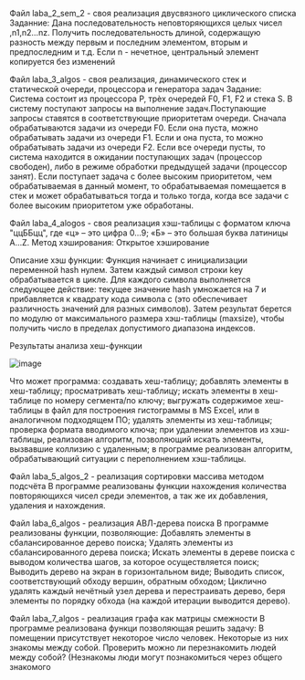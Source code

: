 Файл laba_2_sem_2 - своя реализация двусвязного циклического списка
Заданние:
Дана последовательность неповторяющихся целых чисел ,n1,n2…nz. Получить последовательность длиной, содержащую разность между первым и последним 
элементом, вторым и предпоследним и т.д. Если n - нечетное, центральный элемент копируется без изменений

Файл laba_3_algos - своя реализация, динамического стек и статической очереди, процессора и генератора задач
Задание:
Система состоит из процессора P, трѐх очередей F0, F1, F2 и стека S. 
В систему поступают запросы на выполнение задач.Поступающие запросы ставятся в соответствующие приоритетам 
очереди. Сначала обрабатываются задачи из очереди F0. Если она пуста, 
можно обрабатывать задачи из очереди F1. Если и она пуста, то можно 
обрабатывать задачи из очереди F2. Если все очереди пусты, то система 
находится в ожидании поступающих задач (процессор свободен), либо в 
режиме обработки предыдущей задачи (процессор занят). Если поступает 
задача с более высоким приоритетом, чем обрабатываемая в данный момент,
то обрабатываемая помещается в стек и может обрабатываться тогда и 
только тогда, когда все задачи с более высоким приоритетом уже 
обработаны.

Файл laba_4_alogos - своя реализация хэш-таблицы с форматом ключа "ццББцц", где «ц» – это цифра 0…9; «Б» – это большая буква латиницы A…Z.
Метод хэширования: Открытое хэширование

Описание хэш функции:
Функция начинает с инициализации переменной hash нулем. Затем каждый символ строки key обрабатывается в цикле. Для каждого символа выполняется следующее действие: текущее значение hash умножается на 7 и прибавляется к квадрату кода символа c (это обеспечивает различность значений для разных символов). Затем результат берется по модулю от максимального размера хэш-таблицы (maxsize), чтобы получить число в пределах допустимого диапазона индексов.

Результаты анализа хеш-функции

![image](https://github.com/cherrypasska/Algos/assets/144723038/a004e841-c0c7-44a5-806b-8979e9b3b093)

Что может программа:
создавать хеш-таблицу;
добавлять элементы в хеш-таблицу; 
просматривать хеш-таблицу; 
искать элементы в хеш-таблице по номеру сегмента/по ключу; 
выгружать содержимое хеш-таблицы в файл для построения гистограммы в MS Excel, или в аналогичном подходящем ПО; 
удалять элементы из хеш-таблицы;
проверка формата вводимого ключа;
при удалении элементов из хэш-таблицы, реализован алгоритм, позволяющий искать элементы, вызвавшие коллизию с удаленным;
в программе реализован алгоритм, обрабатывающий ситуации с переполнением хэш-таблицы. 

Файл laba_5_algos_2 - реализация сортировки массива методом подсчёта
В программе реализованы функции нахождения количества повторяющихся чисел среди элементов, а так же их добавления, удаления и нахождения.

Файл laba_6_algos - реализация АВЛ-дерева поиска
В программе реализованы функции, позволяющие:
Добавлять элементы в сбалансированное дерево поиска;
Удалять элементы из сбалансированного дерева поиска;
Искать элементы в дереве поиска с выводом количества шагов, за которое осуществляется поиск; 
Выводить дерево на экран в горизонтальном виде;
Выводить список, соответствующий обходу вершин, обратным обходом; 
Циклично удалять каждый нечётный узел дерева и перестраивать дерево, беря элементы по порядку обхода (на каждой итерации выводится дерево).

Файл laba_7_algos - реализация графа как матрицы смежности
В программе реализована функци позволяющая решить задачу:
В помещении присутствует некоторое число человек. Некоторые из них знакомы между собой. Проверить можно ли перезнакомить людей между собой?
(Незнакомы люди могут познакомиться через общего знакомого
